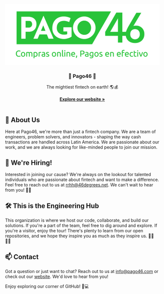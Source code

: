<p align="center">
  <a href="https://pago46.com/">
    <img src="profile/assets/img/logo.png" alt="Logo" height="200">
  </a>

  <h3 align="center">🚀 Pago46 🚀</h3>

  <p align="center">
    The mightiest fintech on earth! 🌎💰
    <br />
    <br />
    <a href="https://pago46.com/"><strong>Explore our website »</strong></a>
    <br />
    <br />
  </p>
</p>

## 📝 About Us

Here at Pago46, we're more than just a fintech company. We are a team of engineers, problem solvers, and innovators - shaping the way cash transactions are handled across Latin America. We are passionate about our work, and we are always looking for like-minded people to join our mission.

## 💼 We're Hiring!

Interested in joining our cause? We're always on the lookout for talented individuals who are passionate about fintech and want to make a difference. Feel free to reach out to us at <a href="mailto:rrhh@46degrees.net">rrhh@46degrees.net</a>. We can't wait to hear from you! 💼📧

## 🛠 This is the Engineering Hub

This organization is where we host our code, collaborate, and build our solutions. If you're a part of the team, feel free to dig around and explore. If you're a visitor, enjoy the tour! There's plenty to learn from our open repositories, and we hope they inspire you as much as they inspire us. 👩‍💻👨‍💻

## 📫 Contact

Got a question or just want to chat? Reach out to us at <a href="mailto:info@pago46.com">info@pago46.com</a> or check out our [website](https://pago46.com/). We'd love to hear from you!

Enjoy exploring our corner of GitHub! 🎉💻
